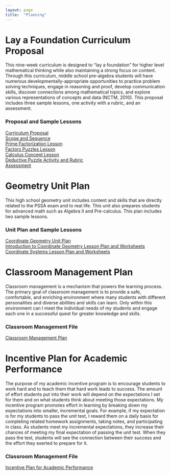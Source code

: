 ```yaml
---
layout: page
title:  "Planning"
---
```


# Lay a Foundation Curriculum Proposal

This nine-week curriculum is designed to “lay a foundation” for higher level mathematical thinking while also maintaining a strong focus on content. Through this curriculum, middle school pre-algebra students will have numerous developmentally-appropriate opportunities to practice problem solving techniques, engage in reasoning and proof, develop communication skills, discover connections among mathematical topics, and explore various representations of concepts and data (NCTM, 2010). This proposal includes three sample lessons, one activity with a rubric, and an assessment.

### Proposal and Sample Lessons

<a href="https://lisasteaching.github.io/portfolio_teaching/planning/Curriculum-Proposal.pdf" target="_blank">Curriculum Proposal</a><br />
<a href="https://lisasteaching.github.io/portfolio_teaching/planning/Scope-Sequence.pdf" target="_blank">Scope and Sequence</a><br />
<a href="https://lisasteaching.github.io/portfolio_teaching/pre_algebra/Prime-Factorization-Lesson.pdf" target="_blank">Prime Factorization Lesson</a><br />
<a href="https://lisasteaching.github.io/portfolio_teaching/pre_algebra/Factors-Puzzles-Lesson.pdf" target="_blank">Factors Puzzles Lesson</a><br />
<a href="https://lisasteaching.github.io/portfolio_teaching/pre_algebra/Calculus-Concept-Lesson.pdf" target="_blank">Calculus Concept Lesson</a><br />
<a href="https://lisasteaching.github.io/portfolio_teaching/pre_algebra/Deductive-Puzzle-Activity-Rubric.pdf" target="_blank">Deductive Puzzle Activity and Rubric</a><br />
<a href="https://lisasteaching.github.io/portfolio_teaching/planning/Assessment.pdf" target="_blank">Assessment</a>


# Geometry Unit Plan

This high school geometry unit includes content and skills that are directly related to the PSSA exam and to real life. This unit also prepares students for advanced math such as Algebra II and Pre-calculus. This plan includes two sample lessons.

### Unit Plan and Sample Lessons
<a href="https://lisasteaching.github.io/portfolio_teaching/planning/Coordinate-Geometry-Unit-Plan.pdf" target="_blank">Coordinate Geometry Unit Plan</a><br />
<a href="https://lisasteaching.github.io/portfolio_teaching/geometry/Lesson-Coordinate-Introduction-Combined.pdf" target="_blank">Introduction to Coordinate Geometry Lesson Plan and Worksheets</a><br />
<a href="https://lisasteaching.github.io/portfolio_teaching/geometry/Lesson-Coordinate-Systems-Combined.pdf" target="_blank">Coordinate Systems Lesson Plan and Worksheets</a>

# Classroom Management Plan

Classroom management is a mechanism that powers the learning process. The primary goal of classroom management is to provide a safe, comfortable, and enriching environment where many students with different personalities and diverse abilities and skills can learn. Only within this environment can I meet the individual needs of my students and engage each one in a successful quest for greater knowledge and skills.

### Classroom Management File
<a href="https://lisasteaching.github.io/portfolio_teaching/planning/ManagementPlan.pdf" target="_blank">Classroom Management Plan</a>

# Incentive Plan for Academic Performance

The purpose of my academic incentive program is to encourage students to work hard and to teach them that hard work leads to success. The amount of effort students put into their work will depend on the expectations I set for them and on what students think about meeting those expectations. My incentive program promotes effort in learning by breaking down my expectations into smaller, incremental goals. For example, if my expectation is for my students to pass the unit test, I reward them on a daily basis for completing related homework assignments, taking notes, and participating in class. As students meet my incremental expectations, they increase their chances of meeting my final expectation of passing the unit test. When they pass the test, students will see the connection between their success and the effort they exerted to prepare for it.

### Classroom Management File
<a href="https://lisasteaching.github.io/portfolio_teaching/planning/TokenEconomy.pdf" target="_blank">Incentive Plan for Academic Performance</a>

